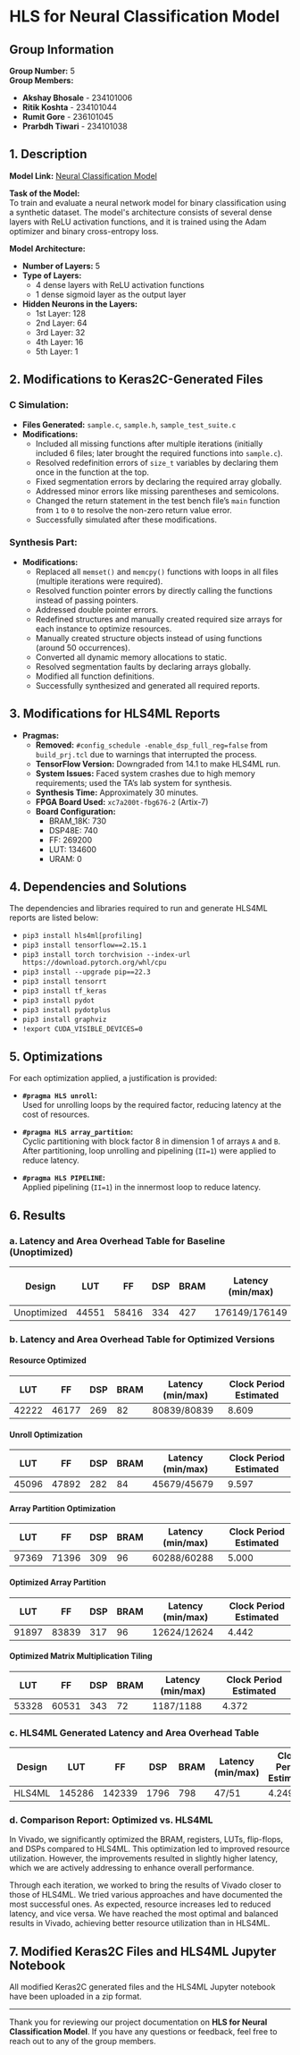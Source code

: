 # HLS for Neural Classification Model

## Group Information
**Group Number:** 5  
**Group Members:**
- **Akshay Bhosale** - 234101006
- **Ritik Koshta** - 234101044
- **Rumit Gore** - 236101045
- **Prarbdh Tiwari** - 234101038

## 1. Description

**Model Link:** [Neural Classification Model](https://drive.google.com/file/d/1gCzSk0O1OdZAo-VBt-kccDNIh_j1A0xZ/view?usp=drivesdk)

**Task of the Model:**  
To train and evaluate a neural network model for binary classification using a synthetic dataset. The model's architecture consists of several dense layers with ReLU activation functions, and it is trained using the Adam optimizer and binary cross-entropy loss.

**Model Architecture:**
- **Number of Layers:** 5
- **Type of Layers:** 
  - 4 dense layers with ReLU activation functions
  - 1 dense sigmoid layer as the output layer
- **Hidden Neurons in the Layers:**
  - 1st Layer: 128
  - 2nd Layer: 64
  - 3rd Layer: 32
  - 4th Layer: 16
  - 5th Layer: 1

## 2. Modifications to Keras2C-Generated Files

### C Simulation:
- **Files Generated:** `sample.c`, `sample.h`, `sample_test_suite.c`
- **Modifications:**
  - Included all missing functions after multiple iterations (initially included 6 files; later brought the required functions into `sample.c`).
  - Resolved redefinition errors of `size_t` variables by declaring them once in the function at the top.
  - Fixed segmentation errors by declaring the required array globally.
  - Addressed minor errors like missing parentheses and semicolons.
  - Changed the return statement in the test bench file’s `main` function from `1` to `0` to resolve the non-zero return value error.
  - Successfully simulated after these modifications.

### Synthesis Part:
- **Modifications:**
  - Replaced all `memset()` and `memcpy()` functions with loops in all files (multiple iterations were required).
  - Resolved function pointer errors by directly calling the functions instead of passing pointers.
  - Addressed double pointer errors.
  - Redefined structures and manually created required size arrays for each instance to optimize resources.
  - Manually created structure objects instead of using functions (around 50 occurrences).
  - Converted all dynamic memory allocations to static.
  - Resolved segmentation faults by declaring arrays globally.
  - Modified all function definitions.
  - Successfully synthesized and generated all required reports.

## 3. Modifications for HLS4ML Reports

- **Pragmas:**
  - **Removed:** `#config_schedule -enable_dsp_full_reg=false` from `build_prj.tcl` due to warnings that interrupted the process.
  - **TensorFlow Version:** Downgraded from 14.1 to make HLS4ML run.
  - **System Issues:** Faced system crashes due to high memory requirements; used the TA’s lab system for synthesis.
  - **Synthesis Time:** Approximately 30 minutes.
  - **FPGA Board Used:** `xc7a200t-fbg676-2` (Artix-7)
  - **Board Configuration:**
    - BRAM_18K: 730
    - DSP48E: 740
    - FF: 269200
    - LUT: 134600
    - URAM: 0

## 4. Dependencies and Solutions

The dependencies and libraries required to run and generate HLS4ML reports are listed below:

- `pip3 install hls4ml[profiling]`
- `pip3 install tensorflow==2.15.1`
- `pip3 install torch torchvision --index-url https://download.pytorch.org/whl/cpu`
- `pip3 install --upgrade pip==22.3`
- `pip3 install tensorrt`
- `pip3 install tf_keras`
- `pip3 install pydot`
- `pip3 install pydotplus`
- `pip3 install graphviz`
- `!export CUDA_VISIBLE_DEVICES=0`

## 5. Optimizations

For each optimization applied, a justification is provided:

- **`#pragma HLS unroll`:**  
  Used for unrolling loops by the required factor, reducing latency at the cost of resources.
  
- **`#pragma HLS array_partition`:**  
  Cyclic partitioning with block factor 8 in dimension 1 of arrays `A` and `B`. After partitioning, loop unrolling and pipelining (`II=1`) were applied to reduce latency.
  
- **`#pragma HLS PIPELINE`:**  
  Applied pipelining (`II=1`) in the innermost loop to reduce latency.

## 6. Results

### a. Latency and Area Overhead Table for Baseline (Unoptimized)

| Design          | LUT   | FF    | DSP | BRAM | Latency (min/max) | Clock Period Estimated |
|-----------------|-------|-------|-----|------|-------------------|------------------------|
| Unoptimized     | 44551 | 58416 | 334 | 427  | 176149/176149     | 4.348                  |

### b. Latency and Area Overhead Table for Optimized Versions

#### Resource Optimized
| LUT   | FF    | DSP | BRAM | Latency (min/max) | Clock Period Estimated |
|-------|-------|-----|------|-------------------|------------------------|
| 42222 | 46177 | 269 | 82   | 80839/80839       | 8.609                  |

#### Unroll Optimization
| LUT   | FF    | DSP | BRAM | Latency (min/max) | Clock Period Estimated |
|-------|-------|-----|------|-------------------|------------------------|
| 45096 | 47892 | 282 | 84   | 45679/45679       | 9.597                  |

#### Array Partition Optimization
| LUT    | FF    | DSP | BRAM | Latency (min/max) | Clock Period Estimated |
|--------|-------|-----|------|-------------------|------------------------|
| 97369  | 71396 | 309 | 96   | 60288/60288       | 5.000                  |

#### Optimized Array Partition
| LUT    | FF    | DSP | BRAM | Latency (min/max) | Clock Period Estimated |
|--------|-------|-----|------|-------------------|------------------------|
| 91897  | 83839 | 317 | 96   | 12624/12624       | 4.442                  |

#### Optimized Matrix Multiplication Tiling
| LUT    | FF    | DSP | BRAM | Latency (min/max) | Clock Period Estimated |
|--------|-------|-----|------|-------------------|------------------------|
| 53328  | 60531 | 343 | 72   | 1187/1188         | 4.372                  |

### c. HLS4ML Generated Latency and Area Overhead Table

| Design | LUT    | FF     | DSP  | BRAM | Latency (min/max) | Clock Period Estimated |
|--------|--------|--------|------|------|-------------------|------------------------|
| HLS4ML | 145286 | 142339 | 1796 | 798  | 47/51             | 4.249                  |

### d. Comparison Report: Optimized vs. HLS4ML

In Vivado, we significantly optimized the BRAM, registers, LUTs, flip-flops, and DSPs compared to HLS4ML. This optimization led to improved resource utilization. However, the improvements resulted in slightly higher latency, which we are actively addressing to enhance overall performance.

Through each iteration, we worked to bring the results of Vivado closer to those of HLS4ML. We tried various approaches and have documented the most successful ones. As expected, resource increases led to reduced latency, and vice versa. We have reached the most optimal and balanced results in Vivado, achieving better resource utilization than in HLS4ML.

## 7. Modified Keras2C Files and HLS4ML Jupyter Notebook

All modified Keras2C generated files and the HLS4ML Jupyter notebook have been uploaded in a zip format.

---

Thank you for reviewing our project documentation on **HLS for Neural Classification Model**. If you have any questions or feedback, feel free to reach out to any of the group members.
